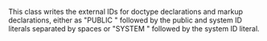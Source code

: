 This class writes the external IDs for doctype declarations and markup declarations, either as "PUBLIC " followed by the public and system ID literals separated by spaces or "SYSTEM " followed by the system ID literal.